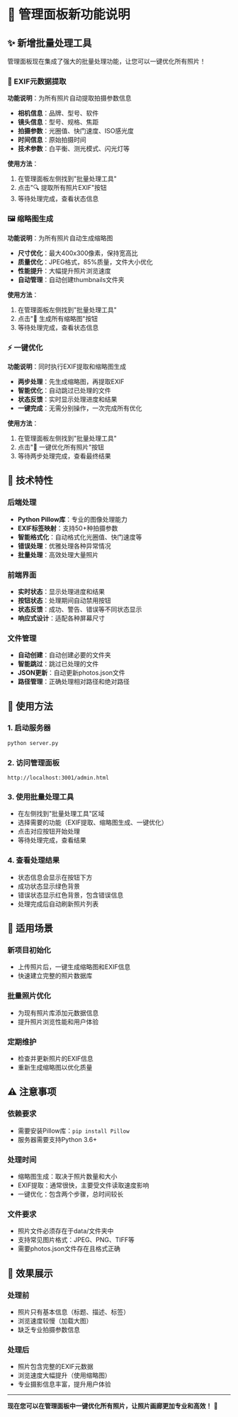 # 🚀 管理面板新功能说明

## ✨ 新增批量处理工具

管理面板现在集成了强大的批量处理功能，让您可以一键优化所有照片！

### 📸 EXIF元数据提取

**功能说明**：为所有照片自动提取拍摄参数信息
- **相机信息**：品牌、型号、软件
- **镜头信息**：型号、规格、焦距
- **拍摄参数**：光圈值、快门速度、ISO感光度
- **时间信息**：原始拍摄时间
- **技术参数**：白平衡、测光模式、闪光灯等

**使用方法**：
1. 在管理面板左侧找到"批量处理工具"
2. 点击"🔍 提取所有照片EXIF"按钮
3. 等待处理完成，查看状态信息

### 🖼️ 缩略图生成

**功能说明**：为所有照片自动生成缩略图
- **尺寸优化**：最大400x300像素，保持宽高比
- **质量优化**：JPEG格式，85%质量，文件大小优化
- **性能提升**：大幅提升照片浏览速度
- **自动管理**：自动创建thumbnails文件夹

**使用方法**：
1. 在管理面板左侧找到"批量处理工具"
2. 点击"🎯 生成所有缩略图"按钮
3. 等待处理完成，查看状态信息

### ⚡ 一键优化

**功能说明**：同时执行EXIF提取和缩略图生成
- **两步处理**：先生成缩略图，再提取EXIF
- **智能优化**：自动跳过已处理的文件
- **状态反馈**：实时显示处理进度和结果
- **一键完成**：无需分别操作，一次完成所有优化

**使用方法**：
1. 在管理面板左侧找到"批量处理工具"
2. 点击"🚀 一键优化所有照片"按钮
3. 等待两步处理完成，查看最终结果

## 🔧 技术特性

### 后端处理
- **Python Pillow库**：专业的图像处理能力
- **EXIF标签映射**：支持50+种拍摄参数
- **智能格式化**：自动格式化光圈值、快门速度等
- **错误处理**：优雅处理各种异常情况
- **批量处理**：高效处理大量照片

### 前端界面
- **实时状态**：显示处理进度和结果
- **按钮状态**：处理期间自动禁用按钮
- **状态反馈**：成功、警告、错误等不同状态显示
- **响应式设计**：适配各种屏幕尺寸

### 文件管理
- **自动创建**：自动创建必要的文件夹
- **智能跳过**：跳过已处理的文件
- **JSON更新**：自动更新photos.json文件
- **路径管理**：正确处理相对路径和绝对路径

## 📱 使用方法

### 1. 启动服务器
```bash
python server.py
```

### 2. 访问管理面板
```
http://localhost:3001/admin.html
```

### 3. 使用批量处理工具
- 在左侧找到"批量处理工具"区域
- 选择需要的功能（EXIF提取、缩略图生成、一键优化）
- 点击对应按钮开始处理
- 等待处理完成，查看结果

### 4. 查看处理结果
- 状态信息会显示在按钮下方
- 成功状态显示绿色背景
- 错误状态显示红色背景，包含错误信息
- 处理完成后自动刷新照片列表

## 🎯 适用场景

### 新项目初始化
- 上传照片后，一键生成缩略图和EXIF信息
- 快速建立完整的照片数据库

### 批量照片优化
- 为现有照片库添加元数据信息
- 提升照片浏览性能和用户体验

### 定期维护
- 检查并更新照片的EXIF信息
- 重新生成缩略图以优化质量

## ⚠️ 注意事项

### 依赖要求
- 需要安装Pillow库：`pip install Pillow`
- 服务器需要支持Python 3.6+

### 处理时间
- 缩略图生成：取决于照片数量和大小
- EXIF提取：通常很快，主要受文件读取速度影响
- 一键优化：包含两个步骤，总时间较长

### 文件要求
- 照片文件必须存在于data/文件夹中
- 支持常见图片格式：JPEG、PNG、TIFF等
- 需要photos.json文件存在且格式正确

## 🎉 效果展示

### 处理前
- 照片只有基本信息（标题、描述、标签）
- 浏览速度较慢（加载大图）
- 缺乏专业拍摄参数信息

### 处理后
- 照片包含完整的EXIF元数据
- 浏览速度大幅提升（使用缩略图）
- 专业摄影信息丰富，提升用户体验

---

**现在您可以在管理面板中一键优化所有照片，让照片画廊更加专业和高效！** 🚀
